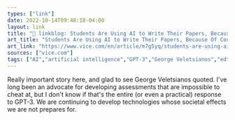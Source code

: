 ```yaml
---
types: ["link"]
date: 2022-10-14T09:48:18-04:00
layout: link
title: "🔗 linkblog: Students Are Using AI to Write Their Papers, Because Of Course They Are'"
art_title: "Students Are Using AI to Write Their Papers, Because Of Course They Are"
art_link: "https://www.vice.com/en/article/m7g5yq/students-are-using-ai-to-write-their-papers-because-of-course-they-are"
sources: ["vice.com"]
tags: ["AI","artificial intelligence","GPT-3","George Veletsianos","edtech","assessment"]
---
```

Really important story here, and glad to see George Veletsianos quoted. I've long been an advocate for developing assessments that are impossible to cheat at, but I don't know if that's the entire (or even a practical) response to GPT-3. We are continuing to develop technologies whose societal effects we are not prepares for.
 
